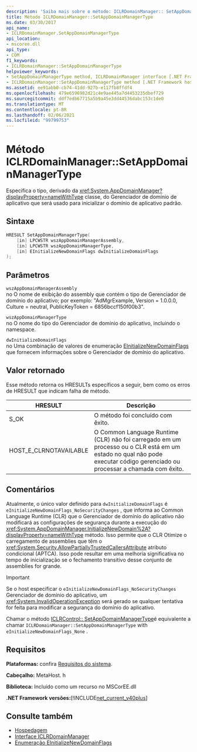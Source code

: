 ```yaml
---
description: 'Saiba mais sobre o método: ICLRDomainManager:: SetAppDomainManagerType'
title: Método ICLRDomainManager::SetAppDomainManagerType
ms.date: 03/30/2017
api_name:
- ICLRDomainManager.SetAppDomainManagerType
api_location:
- mscoree.dll
api_type:
- COM
f1_keywords:
- ICLRDomainManager::SetAppDomainManagerType
helpviewer_keywords:
- SetAppDomainManagerType method, ICLRDomainManager interface [.NET Framework hosting]
- ICLRDomainManager::SetAppDomainManagerType method [.NET Framework hosting]
ms.assetid: ee91abb0-cb74-41dd-927b-e117fb8ffdf4
ms.openlocfilehash: 479e6596982d21c4e9ae445a7d4453235dbef729
ms.sourcegitcommit: ddf7edb67715a5b9a45e3dd44536dabc153c1de0
ms.translationtype: MT
ms.contentlocale: pt-BR
ms.lasthandoff: 02/06/2021
ms.locfileid: "99799753"
---
```

# <a name="iclrdomainmanagersetappdomainmanagertype-method"></a>Método ICLRDomainManager::SetAppDomainManagerType

Especifica o tipo, derivado da <xref:System.AppDomainManager?displayProperty=nameWithType> classe, do Gerenciador de domínio de aplicativo que será usado para inicializar o domínio de aplicativo padrão.  
  
## <a name="syntax"></a>Sintaxe  
  
```cpp  
HRESULT SetAppDomainManagerType(  
    [in] LPCWSTR wszAppDomainManagerAssembly,  
    [in] LPCWSTR wszAppDomainManagerType,  
    [in] EInitializeNewDomainFlags dwInitializeDomainFlags  
);  
```  
  
## <a name="parameters"></a>Parâmetros  

 `wszAppDomainManagerAssembly`  
 no O nome de exibição do assembly que contém o tipo de Gerenciador de domínio do aplicativo; por exemplo: "AdMgrExample, Version = 1.0.0.0, Culture = neutral, PublicKeyToken = 6856bccf150f00b3".  
  
 `wszAppDomainManagerType`  
 no O nome do tipo do Gerenciador de domínio do aplicativo, incluindo o namespace.  
  
 `dwInitializeDomainFlags`  
 no Uma combinação de valores de enumeração [EInitializeNewDomainFlags](einitializenewdomainflags-enumeration.md) que fornecem informações sobre o Gerenciador de domínio do aplicativo.  
  
## <a name="return-value"></a>Valor retornado  

 Esse método retorna os HRESULTs específicos a seguir, bem como os erros de HRESULT que indicam falha de método.  
  
|HRESULT|Descrição|  
|-------------|-----------------|  
|S_OK|O método foi concluído com êxito.|  
|HOST_E_CLRNOTAVAILABLE|O Common Language Runtime (CLR) não foi carregado em um processo ou o CLR está em um estado no qual não pode executar código gerenciado ou processar a chamada com êxito.|  
  
## <a name="remarks"></a>Comentários  

 Atualmente, o único valor definido para `dwInitializeDomainFlags` é `eInitializeNewDomainFlags_NoSecurityChanges` , que informa ao Common Language Runtime (CLR) que o Gerenciador de domínio do aplicativo não modificará as configurações de segurança durante a execução do <xref:System.AppDomainManager.InitializeNewDomain%2A?displayProperty=nameWithType> método. Isso permite que o CLR Otimize o carregamento de assemblies que têm o <xref:System.Security.AllowPartiallyTrustedCallersAttribute> atributo condicional (APTCA). Isso pode resultar em uma melhoria significativa no tempo de inicialização se o fechamento transitivo desse conjunto de assemblies for grande.  
  
> [!IMPORTANT]
> Se o host especificar o `eInitializeNewDomainFlags_NoSecurityChanges` Gerenciador de domínio do aplicativo, um <xref:System.InvalidOperationException> será gerado se qualquer tentativa for feita para modificar a segurança do domínio do aplicativo.  
  
 Chamar o método [ICLRControl:: SetAppDomainManagerType](iclrcontrol-setappdomainmanagertype-method.md)é equivalente a chamar `ICLRDomainManager::SetAppDomainManagerType` with `eInitializeNewDomainFlags_None` .  
  
## <a name="requirements"></a>Requisitos  

 **Plataformas:** confira [Requisitos do sistema](../../get-started/system-requirements.md).  
  
 **Cabeçalho:** MetaHost. h  
  
 **Biblioteca:** Incluído como um recurso no MSCorEE.dll  
  
 **.NET Framework versões:**[!INCLUDE[net_current_v40plus](../../../../includes/net-current-v40plus-md.md)]  
  
## <a name="see-also"></a>Consulte também

- [Hospedagem](index.md)
- [Interface ICLRDomainManager](iclrdomainmanager-interface.md)
- [Enumeração EInitializeNewDomainFlags](einitializenewdomainflags-enumeration.md)
